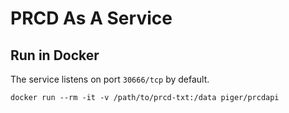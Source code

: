 # PRCD As A Service

## Run in Docker

The service listens on port `30666/tcp` by default.

    docker run --rm -it -v /path/to/prcd-txt:/data piger/prcdapi
